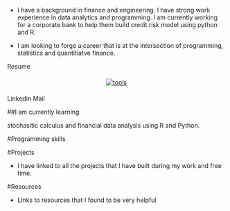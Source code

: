 
- I have a background in finance and engineering. I have strong work experience in data analytics and programming. I am currently working for a corporate bank to help them build credit risk model using python and R.

-  I am looking to forge a career that is at the intersection of programming, statistics and quantitiatve finance.

Resume 
<p align="center">
 <a href="#">
    <img src="https://img.shields.io/badge/LinkedIn-0077B5?style=for-the-badge&logo=linkedin&logoColor=white" alt="tools" style="vertical-align:top; margin:6px 4px">
  </a> 
</p>
  
Linkedin
Mail

##I am currently learning

stochasitic calculus and financial data analysis using R and Python.


#Programming skills

#Projects

- I have linked to all the projects that I have built during my work and free time.

#Resources

- Links to resources that I found to be very helpful
